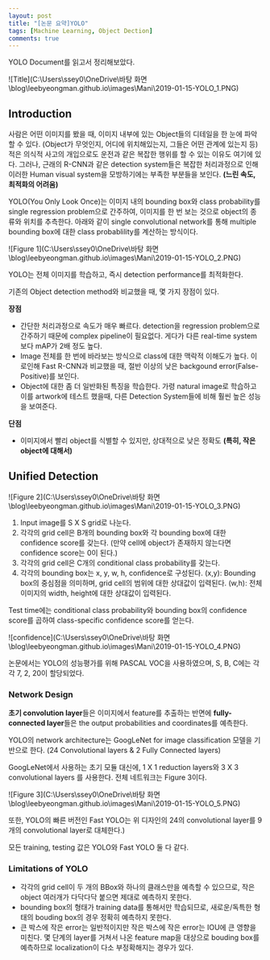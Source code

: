 ```yaml
---
layout: post
title: "[논문 요약]YOLO"
tags: [Machine Learning, Object Dection]
comments: true
---
```


YOLO Document를 읽고서 정리해보았다.

![Title](C:\Users\ssey0\OneDrive\바탕 화면\blog\leebyeongman.github.io\images\Mani\2019-01-15-YOLO_1.PNG)

## Introduction

사람은 어떤 이미지를 봤을 때, 이미지 내부에 있는 Object들의 디테일을 한 눈에 파악할 수 있다. (Object가 무엇인지, 어디에 위치해있는지, 그들은 어떤 관계에 있는지 등) 적은 의식적 사고의 개입으로도 운전과 같은 복잡한 행위를 할 수 있는 이유도 여기에 있다. 그러나, 근래의 R-CNN과 같은 detection system들은 복잡한 처리과정으로 인해 이러한 Human visual system을 모방하기에는 부족한 부분들을 보인다. **(느린 속도, 최적화의 어려움)**

YOLO(You Only Look Once)는 이미지 내의 bounding box와 class probability를 single regression problem으로 간주하여, 이미지를 한 번 보는 것으로 object의 종류와 위치를 추측한다. 아래와 같이 single convolutional network를 통해 multiple bounding box에 대한 class probablility를 계산하는 방식이다. 

![Figure 1](C:\Users\ssey0\OneDrive\바탕 화면\blog\leebyeongman.github.io\images\Mani\2019-01-15-YOLO_2.PNG)

YOLO는 전체 이미지를 학습하고, 즉시 detection performance를 최적화한다.

기존의 Object detection method와 비교했을 때, 몇 가지 장점이 있다.

**장점**

- 간단한 처리과정으로 속도가 매우 빠르다. detection을 regression problem으로 간주하기 때문에 complex pipeline이 필요없다. 게다가 다른 real-time system보다 mAP가 2배 정도 높다.
- Image 전체를 한 번에 바라보는 방식으로 class에 대한 맥락적 이해도가 높다. 이로인해 Fast R-CNN과 비교했을 때, 절반 이상의 낮은 backgound error(False-Positive)를 보인다.
- Object에 대한 좀 더 일반화된 특징을 학습한다. 가령 natural image로 학습하고 이를 artwork에 테스트 했을때, 다른 Detection System들에 비해 훨씬 높은 성능을 보여준다.

**단점**

- 이미지에서 빨리 object를 식별할 수 있지만, 상대적으로 낮은 정확도 **(특히, 작은 object에 대해서)**



## Unified Detection

![Figure 2](C:\Users\ssey0\OneDrive\바탕 화면\blog\leebyeongman.github.io\images\Mani\2019-01-15-YOLO_3.PNG)

1. Input image를 S X S grid로 나눈다.
2. 각각의 grid cell은 B개의 bounding box와 각 bounding box에 대한 confidence score를 갖는다. (만약 cell에 object가 존재하지 않는다면 confidence score는 0이 된다.) 
3. 각각의 grid cell은 C개의 conditional class probability를 갖는다. 
4. 각각의 bounding box는 x, y, w, h, confidence로 구성된다. 
   (x,y): Bounding box의 중심점을 의미하며, grid cell의 범위에 대한 상대값이 입력된다. 
   (w,h): 전체 이미지의 width, height에 대한 상대값이 입력된다.

Test time에는 conditional class probability와 bounding box의 confidence score를 곱하여 class-specific confidence score를 얻는다.

![confidence](C:\Users\ssey0\OneDrive\바탕 화면\blog\leebyeongman.github.io\images\Mani\2019-01-15-YOLO_4.PNG)

논문에서는 YOLO의 성능평가를 위해 PASCAL VOC을 사용하였으며, S, B, C에는 각각 7, 2, 20이 할당되었다.



### Network Design

**초기 convolution layer**들은 이미지에서 feature를 추출하는 반면에 **fully-connected layer**들은 the output probabilities and coordinates를 예측한다. 

YOLO의 network architecture는 GoogLeNet for image classification 모델을 기반으로 한다. (24 Convolutional layers & 2 Fully Connected layers)

GoogLeNet에서 사용하는 초기 모듈 대신에, 1 X 1 reduction layers와 3 X 3 convolutional layers 를 사용한다.       전체 네트워크는 Figure 3이다.

![Figure 3](C:\Users\ssey0\OneDrive\바탕 화면\blog\leebyeongman.github.io\images\Mani\2019-01-15-YOLO_5.PNG)

또한, YOLO의 빠른 버전인 Fast YOLO는 위 디자인의 24의 convolutional layer를 9개의 convolutional layer로 대체한다.)

모든 training, testing 값은 YOLO와 Fast YOLO 둘 다 같다.



### Limitations of YOLO

- 각각의 grid cell이 두 개의 BBox와 하나의 클래스만을 예측할 수 있으므로, 작은 object 여러개가 다닥다닥 붙으면 제대로 예측하지 못한다.
- bounding box의 형태가 training data를 통해서만 학습되므로, 새로운/독특한 형태의 bouding box의 경우 정확히 예측하지 못한다.
- 큰 박스에 작은 error는 일반적이지만 작은 박스에 작은 error는 IOU에 큰 영향을 미친다. 몇 단계의 layer를 거쳐서 나온 feature map을 대상으로 bouding box를 예측하므로 localization이 다소 부정확해지는 경우가 있다.